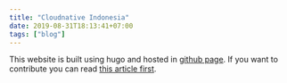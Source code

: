 ```yaml
---
title: "Cloudnative Indonesia"
date: 2019-08-31T18:13:41+07:00
tags: ["blog"]
---
```


This website is built using hugo and hosted in [github page](https://gohugo.io/hosting-and-deployment/hosting-on-github/).
If you want to contribute you can read [this article first](https://gohugo.io/getting-started/quick-start/#step-2-create-a-new-site).
